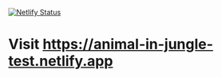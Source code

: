 [![Netlify Status](https://api.netlify.com/api/v1/badges/842d85f6-cdf4-4100-aec2-4dc4551b0c46/deploy-status)](https://app.netlify.com/sites/animal-in-jungle-test/deploys)

# Visit https://animal-in-jungle-test.netlify.app #